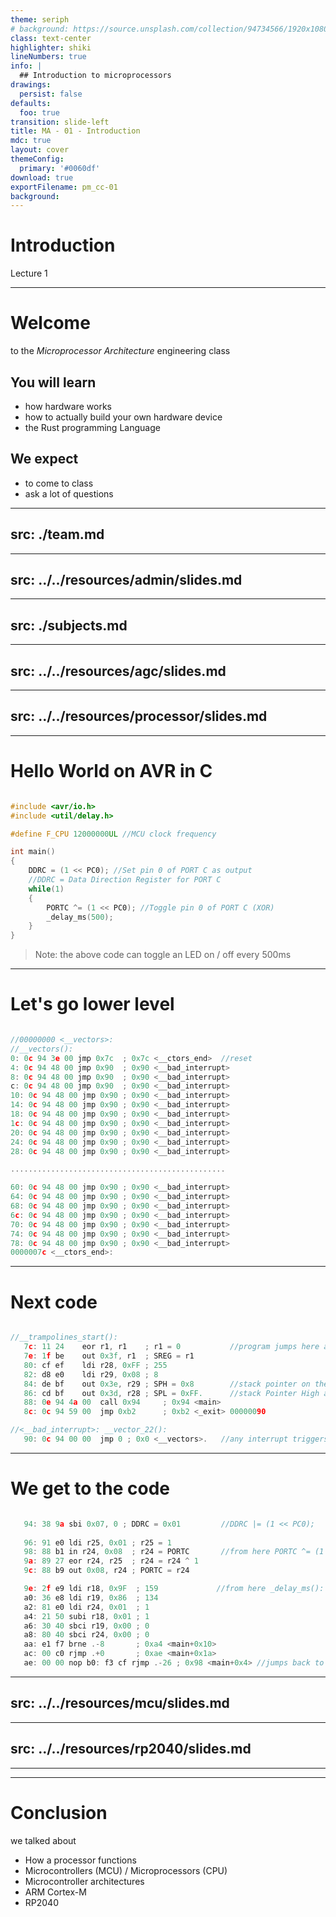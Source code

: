 ```yaml
---
theme: seriph
# background: https://source.unsplash.com/collection/94734566/1920x1080
class: text-center
highlighter: shiki
lineNumbers: true
info: |
  ## Introduction to microprocessors
drawings:
  persist: false
defaults:
  foo: true
transition: slide-left
title: MA - 01 - Introduction
mdc: true
layout: cover
themeConfig:
  primary: '#0060df'
download: true
exportFilename: pm_cc-01
background:
---
```


# Introduction
Lecture 1

---

# Welcome
to the *Microprocessor Architecture* engineering class

## You will learn

- how hardware works
- how to actually build your own hardware device
- the Rust programming Language

## We expect
- to come to class
- ask a lot of questions

<!-- Team -->
---
src: ./team.md
---

<!-- Admin -->

---
src: ../../resources/admin/slides.md
---

<!-- Subjects -->

---
src: ./subjects.md
---

<!-- AGC -->

---
src: ../../resources/agc/slides.md
---

<!-- Processor -->

---
src: ../../resources/processor/slides.md
---

<!-- MCUs -->

---

# Hello World on AVR in C 

```c

#include <avr/io.h>
#include <util/delay.h>

#define F_CPU 12000000UL //MCU clock frequency 

int main()
{
    DDRC = (1 << PC0); //Set pin 0 of PORT C as output 
    //DDRC = Data Direction Register for PORT C
    while(1)
    {
        PORTC ^= (1 << PC0); //Toggle pin 0 of PORT C (XOR)
        _delay_ms(500);
    }
}

```

> Note: the above code can toggle an LED on / off every 500ms

---

# Let's go lower level 
```c

//00000000 <__vectors>: 
//__vectors(): 
0: 0c 94 3e 00 jmp 0x7c  ; 0x7c <__ctors_end>  //reset
4: 0c 94 48 00 jmp 0x90  ; 0x90 <__bad_interrupt> 
8: 0c 94 48 00 jmp 0x90  ; 0x90 <__bad_interrupt> 
c: 0c 94 48 00 jmp 0x90  ; 0x90 <__bad_interrupt> 
10: 0c 94 48 00 jmp 0x90 ; 0x90 <__bad_interrupt> 
14: 0c 94 48 00 jmp 0x90 ; 0x90 <__bad_interrupt> 
18: 0c 94 48 00 jmp 0x90 ; 0x90 <__bad_interrupt> 
1c: 0c 94 48 00 jmp 0x90 ; 0x90 <__bad_interrupt> 
20: 0c 94 48 00 jmp 0x90 ; 0x90 <__bad_interrupt> 
24: 0c 94 48 00 jmp 0x90 ; 0x90 <__bad_interrupt> 
28: 0c 94 48 00 jmp 0x90 ; 0x90 <__bad_interrupt> 

................................................

60: 0c 94 48 00 jmp 0x90 ; 0x90 <__bad_interrupt> 
64: 0c 94 48 00 jmp 0x90 ; 0x90 <__bad_interrupt> 
68: 0c 94 48 00 jmp 0x90 ; 0x90 <__bad_interrupt> 
6c: 0c 94 48 00 jmp 0x90 ; 0x90 <__bad_interrupt> 
70: 0c 94 48 00 jmp 0x90 ; 0x90 <__bad_interrupt> 
74: 0c 94 48 00 jmp 0x90 ; 0x90 <__bad_interrupt> 
78: 0c 94 48 00 jmp 0x90 ; 0x90 <__bad_interrupt>
0000007c <__ctors_end>:


```

---

# Next code

```c

//__trampolines_start(): 
   7c: 11 24 	eor r1, r1    ; r1 = 0           //program jumps here at reset
   7e: 1f be 	out 0x3f, r1  ; SREG = r1 
   80: cf ef 	ldi r28, 0xFF ; 255 
   82: d8 e0 	ldi r29, 0x08 ; 8 
   84: de bf 	out 0x3e, r29 ; SPH = 0x8        //stack pointer on the last RAM address - 0x08FF for 328P
   86: cd bf 	out 0x3d, r28 ; SPL = 0xFF.      //stack Pointer High and Low - to get a 16b address on a 8bit MCU
   88: 0e 94 4a 00 	call 0x94 	  ; 0x94 <main> 
   8c: 0c 94 59 00 	jmp 0xb2 	  ; 0xb2 <_exit> 00000090 

//<__bad_interrupt>: __vector_22(): 
   90: 0c 94 00 00 	jmp 0 ; 0x0 <__vectors>.   //any interrupt triggers a reset


```

---

# We get to the code

```c

   94: 38 9a sbi 0x07, 0 ; DDRC = 0x01         //DDRC |= (1 << PC0); 
     
   96: 91 e0 ldi r25, 0x01 ; r25 = 1 
   98: 88 b1 in r24, 0x08  ; r24 = PORTC       //from here PORTC ^= (1 << PC0); 
   9a: 89 27 eor r24, r25  ; r24 = r24 ^ 1 
   9c: 88 b9 out 0x08, r24 ; PORTC = r24 

   9e: 2f e9 ldi r18, 0x9F  ; 159             //from here _delay_ms(): 
   a0: 36 e8 ldi r19, 0x86  ; 134 
   a2: 81 e0 ldi r24, 0x01  ; 1 
   a4: 21 50 subi r18, 0x01 ; 1 
   a6: 30 40 sbci r19, 0x00 ; 0 
   a8: 80 40 sbci r24, 0x00 ; 0 
   aa: e1 f7 brne .-8       ; 0xa4 <main+0x10> 
   ac: 00 c0 rjmp .+0       ; 0xae <main+0x1a> 
   ae: 00 00 nop b0: f3 cf rjmp .-26 ; 0x98 <main+0x4> //jumps back to the loop (98)


```

---
src: ../../resources/mcu/slides.md
---

<!-- RP2040 -->

---
src: ../../resources/rp2040/slides.md
---

---
---
# Conclusion
we talked about

- How a processor functions
- Microcontrollers (MCU) / Microprocessors (CPU)
- Microcontroller architectures
- ARM Cortex-M
- RP2040
